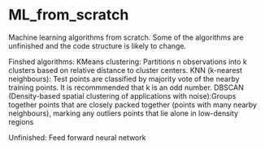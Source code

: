 # ML_from_scratch
Machine learning algorithms from scratch.
Some of the algorithms are unfinished and the code structure is likely to change.

Finshed algorithms:
  KMeans clustering: Partitions n observations into k clusters based on relative distance to cluster centers.
  KNN (k-nearest neighbours): Test points are classified by majority vote of the nearby training points. It is recommmended that k is an odd number.
  DBSCAN (Density-based spatial clustering of applications with noise):Groups together points that are closely packed together (points      with many nearby neighbours), marking any outliers points that lie alone in low-density regions 
  
  Unfinished:
    Feed forward neural network
